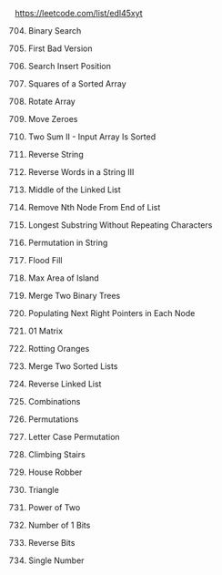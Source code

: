 https://leetcode.com/list/edl45xyt

704. Binary Search

278. First Bad Version

35. Search Insert Position

977. Squares of a Sorted Array

189. Rotate Array

283. Move Zeroes

167. Two Sum II - Input Array Is Sorted

344. Reverse String

557. Reverse Words in a String III

876. Middle of the Linked List

19. Remove Nth Node From End of List

3. Longest Substring Without Repeating Characters

567. Permutation in String

733. Flood Fill

695. Max Area of Island

617. Merge Two Binary Trees

116. Populating Next Right Pointers in Each Node

542. 01 Matrix

994. Rotting Oranges

21. Merge Two Sorted Lists

206. Reverse Linked List

77. Combinations

46. Permutations

784. Letter Case Permutation

70. Climbing Stairs

198. House Robber

120. Triangle

231. Power of Two

191. Number of 1 Bits

190. Reverse Bits

136. Single Number
